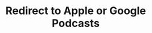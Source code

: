 ---
title: Redirect to Apple or Google Podcasts
redirect_from:
- /078r/
- /zadnja/
redirect_to: https://pod.fo/e/1f5d67
---